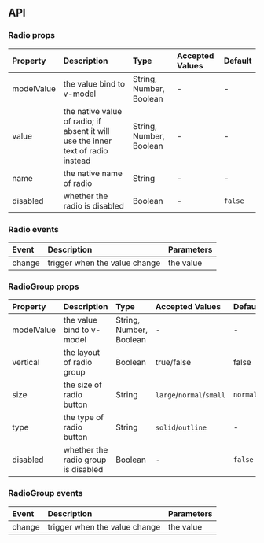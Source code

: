 ## API

### Radio props

| Property   | Description                                                                      | Type                    | Accepted Values | Default |
| :--------- | :------------------------------------------------------------------------------- | :---------------------- | :-------------- | :------ |
| modelValue | the value bind to v-model                                                        | String, Number, Boolean | -               | -       |
| value      | the native value of radio; if absent it will use the inner text of radio instead | String, Number, Boolean | -               | -       |
| name       | the native name of radio                                                         | String                  | -               | -       |
| disabled   | whether the radio is disabled                                                    | Boolean                 | -               | `false` |

### Radio events

| Event  | Description                   | Parameters |
| :----- | :---------------------------- | :--------- |
| change | trigger when the value change | the value  |

### RadioGroup props

| Property   | Description                         | Type                    | Accepted Values          | Default  |
| :--------- | :---------------------------------- | :---------------------- | :----------------------- | :------- |
| modelValue | the value bind to v-model           | String, Number, Boolean | -                        | -        |
| vertical   | the layout of radio group           | Boolean                 | true/false               | false    |
| size       | the size of radio button            | String                  | `large`/`normal`/`small` | `normal` |
| type       | the type of radio button            | String                  | `solid`/`outline`        | -        |
| disabled   | whether the radio group is disabled | Boolean                 | -                        | `false`  |

### RadioGroup events

| Event  | Description                   | Parameters |
| :----- | :---------------------------- | :--------- |
| change | trigger when the value change | the value  |
